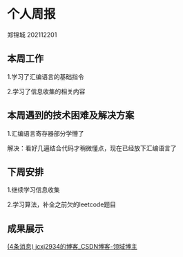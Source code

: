 # 个人周报

郑锦城 202112201

## 本周工作

1.学习了汇编语言的基础指令

2.学习了信息收集的相关内容

## 本周遇到的技术困难及解决方案

1.汇编语言寄存器部分学懵了

解决：看好几遍结合代码才稍微懂点，现在已经放下汇编语言了

## 下周安排

1.继续学习信息收集

2.学习算法，补全之前欠的leetcode题目

## 成果展示

[(4条消息) jcxj2934的博客_CSDN博客-领域博主](https://blog.csdn.net/qq_44418229?spm=1000.2115.3001.5343)